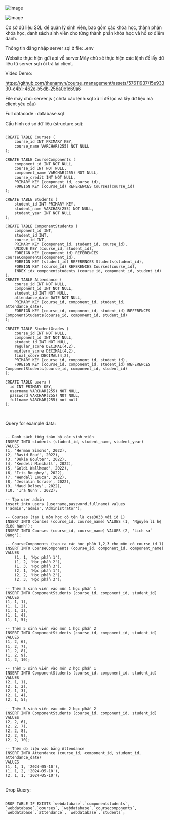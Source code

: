 ![image](https://github.com/thenamvn/course_management/assets/57611937/1a003a62-095b-47f5-881a-9284e3beec3b)


![image](https://github.com/thenamvn/course_management/assets/57611937/16db4df6-d1e8-4b5c-918c-4218d26fe137)


Cơ sở dữ liệu SQL để quản lý sinh viên, bao gồm các khóa học, thành phần khóa học, danh sách sinh viên cho từng thành phần khóa học và hồ sơ điểm danh.

Thông tin đăng nhập server sql ở file: .env

Website thực hiện gửi api về server.Máy chủ sẽ thực hiện các lệnh để lấy dữ liệu từ server sql rồi trả lại client.

Video Demo:

https://github.com/thenamvn/course_management/assets/57611937/15e93330-c4b1-462e-b5db-256a0e1c69a6

File máy chủ: server.js ( chứa các lệnh sql xử lí để lọc và lấy dữ liệu mà client yêu cầu)

Full datacode : database.sql

Cấu hình cơ sở dữ liệu (structure.sql):
<pre>
<code>
CREATE TABLE Courses (
    course_id INT PRIMARY KEY,
    course_name VARCHAR(255) NOT NULL
);

CREATE TABLE CourseComponents (
    component_id INT NOT NULL,
    course_id INT NOT NULL,
    component_name VARCHAR(255) NOT NULL,
    course_credit INT NOT NULL,
    PRIMARY KEY (component_id, course_id),
    FOREIGN KEY (course_id) REFERENCES Courses(course_id)
);

CREATE TABLE Students (
    student_id INT PRIMARY KEY,
    student_name VARCHAR(255) NOT NULL,
    student_year INT NOT NULL
);

CREATE TABLE ComponentStudents (
    component_id INT,
    student_id INT,
    course_id INT,
    PRIMARY KEY (component_id, student_id, course_id),
    UNIQUE KEY (course_id, student_id),
    FOREIGN KEY (component_id) REFERENCES CourseComponents(component_id),
    FOREIGN KEY (student_id) REFERENCES Students(student_id),
    FOREIGN KEY (course_id) REFERENCES Courses(course_id),
	INDEX idx_componentstudents (course_id, component_id, student_id)
);
CREATE TABLE Attendance (
    course_id INT NOT NULL,
    component_id INT NOT NULL,
    student_id INT NOT NULL,
    attendance_date DATE NOT NULL,
    PRIMARY KEY (course_id, component_id, student_id, attendance_date),
    FOREIGN KEY (course_id, component_id, student_id) REFERENCES ComponentStudents(course_id, component_id, student_id)
);

CREATE TABLE StudentGrades (
    course_id INT NOT NULL,
    component_id INT NOT NULL,
    student_id INT NOT NULL,
    regular_score DECIMAL(4,2),
    midterm_score DECIMAL(4,2),
    final_score DECIMAL(4,2),
    PRIMARY KEY (course_id, component_id, student_id),
    FOREIGN KEY (course_id, component_id, student_id) REFERENCES ComponentStudents(course_id, component_id, student_id)
);

CREATE TABLE users (
  id INT PRIMARY KEY,
  username VARCHAR(255) NOT NULL,
  password VARCHAR(255) NOT NULL,
  fullname VARCHAR(255) not null
);

</code>
</pre>
Query for example data:
<pre>
<code>
-- Danh sách tổng toàn bộ các sinh viên
INSERT INTO students (student_id, student_name, student_year) 
VALUES 
(1, 'Herman Simons', 2022),
(2, 'Ravid Rouf', 2022),
(3, 'Dukie Boulter', 2022),
(4, 'Kendell Minshall', 2022),
(5, 'Goldi Wallhead', 2022),
(6, 'Iris Roughey', 2022),
(7, 'Wendall Louca', 2022),
(8, 'Jessalin Scrase', 2022),
(9, 'Maud Dolbey', 2022),
(10, 'Ira Nunn', 2022);

-- Tạo user admin
insert into users (username,password,fullname) values ('admin','admin','Administrator');

-- Courses (tạo 1 môn học có tên là cse3033 với id 1)
INSERT INTO Courses (course_id, course_name) VALUES (1, 'Nguyên lí hệ điều hành');
INSERT INTO Courses (course_id, course_name) VALUES (2, 'Lịch sử Đảng');

-- CourseComponents (tạo ra các học phần 1,2,3 cho môn có course_id 1)
INSERT INTO CourseComponents (course_id, component_id, component_name)
VALUES
    (1, 1, 'Học phần 1'),
    (1, 2, 'Học phần 2'),
    (1, 3, 'Học phần 3'),
    (2, 1, 'Học phần 1'),
    (2, 2, 'Học phần 2'),
    (2, 3, 'Học phần 3');

-- Thêm 5 sinh viên vào môn 1 học phần 1
INSERT INTO ComponentStudents (course_id, component_id, student_id) 
VALUES 
(1, 1, 1),
(1, 1, 2),
(1, 1, 3),
(1, 1, 4),
(1, 1, 5);

-- Thêm 5 sinh viên vào môn 1 học phần 2
INSERT INTO ComponentStudents (course_id, component_id, student_id) 
VALUES 
(1, 2, 6),
(1, 2, 7),
(1, 2, 8),
(1, 2, 9),
(1, 2, 10);

-- Thêm 5 sinh viên vào môn 2 học phần 1
INSERT INTO ComponentStudents (course_id, component_id, student_id) 
VALUES 
(2, 1, 1),
(2, 1, 2),
(2, 1, 3),
(2, 1, 4),
(2, 1, 5);

-- Thêm 5 sinh viên vào môn 2 học phần 2
INSERT INTO ComponentStudents (course_id, component_id, student_id) 
VALUES 
(2, 2, 6),
(2, 2, 7),
(2, 2, 8),
(2, 2, 9),
(2, 2, 10);

-- Thêm dữ liệu vào bảng Attendance
INSERT INTO Attendance (course_id, component_id, student_id, attendance_date)
VALUES 
(1, 1, 1, '2024-05-10'),
(1, 1, 2, '2024-05-10'),
(2, 1, 1, '2024-05-10');
</code>
</pre>

Drop Query:
<pre>
<code>
DROP TABLE IF EXISTS `webdatabase`.`componentstudents`, `webdatabase`.`courses`, `webdatabase`.`coursecomponents`, `webdatabase`.`attendance`, `webdatabase`.`students`;
</code>
</pre>
